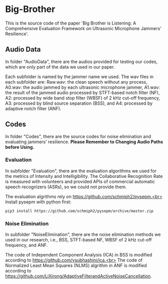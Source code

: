 # Big-Brother
This is the source code of the paper 'Big Brother is Listening: A Comprehensive Evaluation Framework on Ultrasonic Microphone Jammers' Resilience'.

## Audio Data
In folder "AudioData", there are the audios provided for testing our codes, which are only part of the data we used in our paper.

Each subfolder is named by the jammer name we used. The wav files in each subfolder are: Raw.wav: the clean speech without any process, A0.wav: the audio jammed by each ultrasonic microphone jammer, A1.wav: the result of the jammed audio processed by STFT-based notch filter (NF), A2: processed by  wide band stop filter (WBSF) of 2 kHz cut-off frequency, A3: processed by blind source separation (BSS), and A4: processed by adaptive notch filter (ANF).

## Codes
In folder "Codes", there are the source codes for noise elimination and evaluating jammers' resilience. **Please Remember to Changing Audio Paths before Using.**

### Evaluation
In subfolder "Evaluation", there are the evaluation algorithms we used for the metrics of Intensity and Intelligibility. The Collaborative Recognition Rate is measured with volunteers and provided APIs of commercial automatic speech recognizers (ASRs), so we could not provide them.

The evaluation algrithms rely on https://github.com/schmiph2/pysepm.<br>
Install pysepm with python first:<br>
```
pip3 install https://github.com/schmiph2/pysepm/archive/master.zip
```

### Noise Elimination
In subfolder "NoiseElimination", there are the noise elimination methods we used in our research, i.e., BSS, STFT-based NF, WBSF of 2 kHz cut-off frequency, and ANF.

The code of Independent Component Analysis (ICA) in BSS is modified according to https://github.com/vsubhashini/ica.<br>
The code of Normalized Least Mean Squares (NLMS) algrithm in ANF is modified according to https://github.com/LiXirong/AdaptiveFilterandActiveNoiseCancellation.

